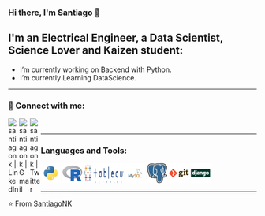 ### Hi there, I'm Santiago 👋


## I'm an Electrical Engineer, a Data Scientist, Science Lover and Kaizen student:
-  I’m currently working on Backend with Python.
-  I’m currently Learning DataScience.

---


### 🤝 Connect with me:

[<img align="left" alt="santiagonk | LinkedIn" width="22px" src="https://cdn.jsdelivr.net/npm/simple-icons@v3/icons/linkedin.svg"/>][linkedin]

[<img align="left" alt="santiagonk | Gmail" width="22px" src="https://cdn.jsdelivr.net/npm/simple-icons@v3/icons/gmail.svg"/>][gmail]

[<img align="left" alt="santiagonk | Twitter" width="22px" src="https://cdn.jsdelivr.net/npm/simple-icons@3.13.0/icons/twitter.svg"/>][twitter]

<br>

---

### Languages and Tools:
<code><img height="40" src="https://raw.githubusercontent.com/github/explore/80688e429a7d4ef2fca1e82350fe8e3517d3494d/topics/python/python.png"></code>
<code><img height="40" src="https://raw.githubusercontent.com/github/explore/80688e429a7d4ef2fca1e82350fe8e3517d3494d/topics/r/r.png"></code>
<code><img height="40" width="80" src="https://raw.githubusercontent.com/logo/Tableau/master/images/logo.svg"></code>
<code><img height="40" src="https://raw.githubusercontent.com/github/explore/80688e429a7d4ef2fca1e82350fe8e3517d3494d/topics/mysql/mysql.png"></code>
<code><img height="40" src="https://raw.githubusercontent.com/github/explore/80688e429a7d4ef2fca1e82350fe8e3517d3494d/topics/postgresql/postgresql.png"></code>
<code><img height="40" src="https://raw.githubusercontent.com/github/explore/80688e429a7d4ef2fca1e82350fe8e3517d3494d/topics/git/git.png"></code>
<code><img height="40" src="https://raw.githubusercontent.com/devicons/devicon/master/icons/django/django-original.svg"></code>
<br>

---

[linkedin]: linkedin.com/in/santiago-salgado-08a09759
[gmail]: mailto:jssalgadog@gmail.com
[twitter]: https://twitter.com/jssalgadog

⭐️ From [SantiagoNK](https://github.com/Santiagonk/)
